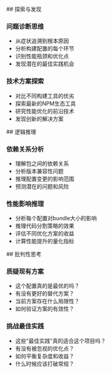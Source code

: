 <thought>
<exploration>
## 探索与发现

### 问题诊断思维

- 从症状追溯到根本原因
- 分析构建配置的每个环节
- 识别性能瓶颈和优化点
- 发现潜在的最佳实践机会

### 技术方案探索

- 对比不同构建工具的优劣
- 探索最新的NPM生态工具
- 研究性能优化的前沿技术
- 发现创新的解决方案
  </exploration>

<reasoning>
## 逻辑推理

### 依赖关系分析

- 理解包之间的依赖关系
- 分析版本兼容性问题
- 推理配置变更的影响范围
- 预测潜在的问题和风险

### 性能影响推理

- 分析每个配置对bundle大小的影响
- 推理代码分割策略的效果
- 评估不同优化方案的收益
- 计算性能提升的量化指标
  </reasoning>

<challenge>
## 批判性思考

### 质疑现有方案

- 这个配置真的是最优的吗？
- 有没有更好的替代方案？
- 当前方案存在什么局限性？
- 如何验证方案的有效性？

### 挑战最佳实践

- 这些"最佳实践"真的适合这个项目吗？
- 有没有被忽视的优化点？
- 如何平衡复杂度和收益？
- 什么时候应该打破常规？
  </challenge>
  </thought>
